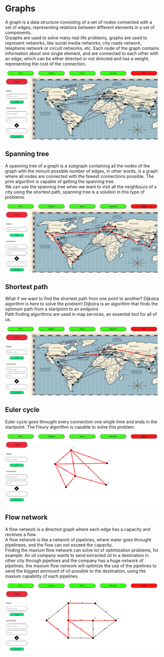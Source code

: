 # Graphs

A graph is a data structure consisting of a set of nodes connected with a set of edges, representing relations between different elements in a set of components. <br>
Grpaphs are used to solve many real life problems, graphs are used to represent networks, like social media networks, city roads network, telephone network or circuit networks, etc. Each node of the graph contains information about one single element, and are connected to each other with an edge, which can be either directed or not directed and has a weight, representing the cost of the connection. <br>

<img src="https://github.com/Kevinliaoo/graphs/blob/master/assets/Mapa1.PNG">

## Spanning tree

A spanning tree of a graph is a subgraph containing all the nodes of the graph with the minium possible number of edges, in other words, is a graph where all nodes are connected with the fewest connections possible. The prim algorithm is capable of getting the spanning tree. <br>
We can use the spanning tree when we want to visit all the neighbours of a city using the shortest path, spanning tree is a solution in this type of problems. <br>

<img src="https://github.com/Kevinliaoo/graphs/blob/master/assets/Mapa2.PNG">

## Shortest path 

What if we want to find the shortest path from one point to another? Dijkstra algorithm is here to solve the problem! Dijkstra is an algorithm that finds the optimum path from a startpoint to an endpoint. <br>
Path finding algorithms are used in map services, an essential tool for all of us. <br>

<img src="https://github.com/Kevinliaoo/graphs/blob/master/assets/Mapa3.PNG" title="Shortest path from LA to Shanghai">

## Euler cycle 

Euler cycle goes throught every connection one single time and ends in the startpoint. The Fleury algorithm is capable to solve this problem. <br>

<img src="https://github.com/Kevinliaoo/graphs/blob/master/assets/Captura4.PNG">

## Flow network 

A flow network is a directed graph where each edge has a capacity and receives a flow. <br>
A flow network is like a network of pipelines, where water goes throught pipelinees, and the flow can not exceed the capacity. <br>
Finding the maxium flow network can solve lot of optimization problems, for example: An oil company wants to send extracted oil to a destination in other city through pipelines and the company has a huge network of pipelines, the maxium flow network will optimize the use of the pipelines to send the biggest ammount of oil possible to the destination, using the maxium capability of each pipelines. <br>

<img src="https://github.com/Kevinliaoo/graphs/blob/master/assets/Captura7.PNG">
